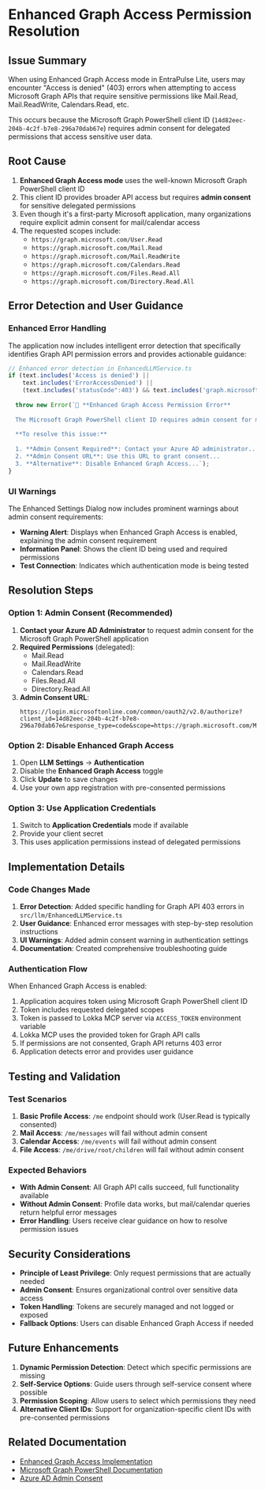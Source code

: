 # Enhanced Graph Access Permission Resolution

## Issue Summary

When using Enhanced Graph Access mode in EntraPulse Lite, users may encounter "Access is denied" (403) errors when attempting to access Microsoft Graph APIs that require sensitive permissions like Mail.Read, Mail.ReadWrite, Calendars.Read, etc.

This occurs because the Microsoft Graph PowerShell client ID (`14d82eec-204b-4c2f-b7e8-296a70dab67e`) requires admin consent for delegated permissions that access sensitive user data.

## Root Cause

1. **Enhanced Graph Access mode** uses the well-known Microsoft Graph PowerShell client ID
2. This client ID provides broader API access but requires **admin consent** for sensitive delegated permissions
3. Even though it's a first-party Microsoft application, many organizations require explicit admin consent for mail/calendar access
4. The requested scopes include:
   - `https://graph.microsoft.com/User.Read`
   - `https://graph.microsoft.com/Mail.Read`
   - `https://graph.microsoft.com/Mail.ReadWrite`
   - `https://graph.microsoft.com/Calendars.Read`
   - `https://graph.microsoft.com/Files.Read.All`
   - `https://graph.microsoft.com/Directory.Read.All`

## Error Detection and User Guidance

### Enhanced Error Handling

The application now includes intelligent error detection that specifically identifies Graph API permission errors and provides actionable guidance:

```typescript
// Enhanced error detection in EnhancedLLMService.ts
if (text.includes('Access is denied') || 
    text.includes('ErrorAccessDenied') || 
    (text.includes('statusCode":403') && text.includes('graph.microsoft.com'))) {
  
  throw new Error(`🔐 **Enhanced Graph Access Permission Error**
  
  The Microsoft Graph PowerShell client ID requires admin consent for mail and calendar permissions.
  
  **To resolve this issue:**
  
  1. **Admin Consent Required**: Contact your Azure AD administrator...
  2. **Admin Consent URL**: Use this URL to grant consent...
  3. **Alternative**: Disable Enhanced Graph Access...`);
}
```

### UI Warnings

The Enhanced Settings Dialog now includes prominent warnings about admin consent requirements:

- **Warning Alert**: Displays when Enhanced Graph Access is enabled, explaining the admin consent requirement
- **Information Panel**: Shows the client ID being used and required permissions
- **Test Connection**: Indicates which authentication mode is being tested

## Resolution Steps

### Option 1: Admin Consent (Recommended)

1. **Contact your Azure AD Administrator** to request admin consent for the Microsoft Graph PowerShell application
2. **Required Permissions** (delegated):
   - Mail.Read
   - Mail.ReadWrite
   - Calendars.Read
   - Files.Read.All
   - Directory.Read.All
3. **Admin Consent URL**:
   ```
   https://login.microsoftonline.com/common/oauth2/v2.0/authorize?client_id=14d82eec-204b-4c2f-b7e8-296a70dab67e&response_type=code&scope=https://graph.microsoft.com/Mail.Read%20https://graph.microsoft.com/Mail.ReadWrite%20https://graph.microsoft.com/Calendars.Read%20https://graph.microsoft.com/Files.Read.All%20https://graph.microsoft.com/Directory.Read.All&response_mode=query&state=12345&prompt=admin_consent
   ```

### Option 2: Disable Enhanced Graph Access

1. Open **LLM Settings** → **Authentication**
2. Disable the **Enhanced Graph Access** toggle
3. Click **Update** to save changes
4. Use your own app registration with pre-consented permissions

### Option 3: Use Application Credentials

1. Switch to **Application Credentials** mode if available
2. Provide your client secret
3. This uses application permissions instead of delegated permissions

## Implementation Details

### Code Changes Made

1. **Error Detection**: Added specific handling for Graph API 403 errors in `src/llm/EnhancedLLMService.ts`
2. **User Guidance**: Enhanced error messages with step-by-step resolution instructions
3. **UI Warnings**: Added admin consent warning in authentication settings
4. **Documentation**: Created comprehensive troubleshooting guide

### Authentication Flow

When Enhanced Graph Access is enabled:

1. Application acquires token using Microsoft Graph PowerShell client ID
2. Token includes requested delegated scopes
3. Token is passed to Lokka MCP server via `ACCESS_TOKEN` environment variable
4. Lokka MCP uses the provided token for Graph API calls
5. If permissions are not consented, Graph API returns 403 error
6. Application detects error and provides user guidance

## Testing and Validation

### Test Scenarios

1. **Basic Profile Access**: `/me` endpoint should work (User.Read is typically consented)
2. **Mail Access**: `/me/messages` will fail without admin consent
3. **Calendar Access**: `/me/events` will fail without admin consent
4. **File Access**: `/me/drive/root/children` will fail without admin consent

### Expected Behaviors

- **With Admin Consent**: All Graph API calls succeed, full functionality available
- **Without Admin Consent**: Profile data works, but mail/calendar queries return helpful error messages
- **Error Handling**: Users receive clear guidance on how to resolve permission issues

## Security Considerations

- **Principle of Least Privilege**: Only request permissions that are actually needed
- **Admin Consent**: Ensures organizational control over sensitive data access
- **Token Handling**: Tokens are securely managed and not logged or exposed
- **Fallback Options**: Users can disable Enhanced Graph Access if needed

## Future Enhancements

1. **Dynamic Permission Detection**: Detect which specific permissions are missing
2. **Self-Service Options**: Guide users through self-service consent where possible
3. **Permission Scoping**: Allow users to select which permissions they need
4. **Alternative Client IDs**: Support for organization-specific client IDs with pre-consented permissions

## Related Documentation

- [Enhanced Graph Access Implementation](./ENHANCED-GRAPH-ACCESS-IMPLEMENTATION-COMPLETE.md)
- [Microsoft Graph PowerShell Documentation](https://docs.microsoft.com/en-us/powershell/microsoftgraph/)
- [Azure AD Admin Consent](https://docs.microsoft.com/en-us/azure/active-directory/manage-apps/grant-admin-consent)
